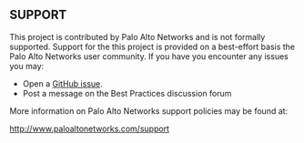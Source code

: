 ## SUPPORT

This project is contributed by Palo Alto Networks and is not formally supported. Support for the this project is provided on a best-effort basis the Palo Alto Networks user community. If you have you encounter any issues you may:

-   Open a  [GitHub issue](https://github.com/PaloAltoNetworks/iron-skillet/issues).
-   Post a message on the Best Practices discussion forum

More information on Palo Alto Networks support policies may be found at:

http://www.paloaltonetworks.com/support
